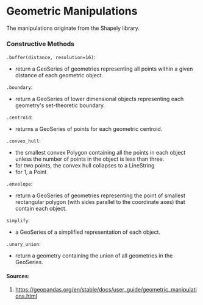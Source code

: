 # Geometric Manipulations

The manipulations originate from the Shapely library.  

### Constructive Methods

`.buffer(distance, resolution=16)`:
- return a GeoSeries of geometries representing all points within a given distance of each geometric object.

`.boundary`:
- return a GeoSeries of lower dimensional objects representing each geometry's set-theoretic boundary.  

`.centroid`:
- returns a GeoSeries of points for each geometric centroid.  

`.convex_hull`:
- the smallest convex Polygon containing all the points in each object unless the number of points in the object is less than three. 
- for two points, the convex hull collapses to a LineString
- for 1, a Point

`.envelope`:
- return a GeoSeries of geometries representing the point of smallest rectangular polygon (with sides parallel to the coordinate axes) that contain each object.

`simplify`:
- a GeoSeries of a simplified representation of each object.

`.unary_union`:
- return a geometry containing the union of all geometries in the GeoSeries.




#### Sources:

1. https://geopandas.org/en/stable/docs/user_guide/geometric_manipulations.html

